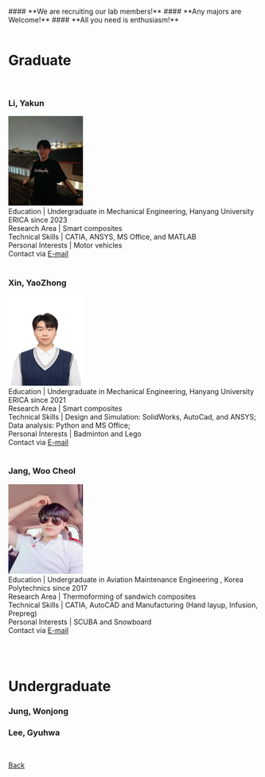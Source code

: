 
<br>
#### **We are recruiting our lab members!**
#### **Any majors are Welcome!**
#### **All you need is enthusiasm!**
<br>
<br>

# Graduate

<br>


### **Li, Yakun**
<img src="assets/css/홈페이지사진_이아곤.jpg" alt="Passport" width="150" height="180" > <br>
Education | Undergraduate in Mechanical Engineering, Hanyang University ERICA since 2023 <br>
Research Area | Smart composites <br>
Technical Skills | CATIA, ANSYS, MS Office, and MATLAB <br>
Personal Interests | Motor vehicles <br>
Contact via <a href="mailto:liyakun1115@hanyang.ac.kr"> E-mail</a> <br>
<br>


### **Xin, YaoZhong**
<img src="assets/css/홈페이지사진_신요중2.jpg" alt="Passport" width="150" height="180" > <br>
Education | Undergraduate in Mechanical Engineering, Hanyang University ERICA since 2021 <br>
Research Area | Smart composites <br>
Technical Skills | Design and Simulation: SolidWorks, AutoCad, and ANSYS; Data analysis: Python and MS Office; <br>
Personal Interests | Badminton and Lego <br>
Contact via <a href="mailto:styxhin@hanyang.ac.kr"> E-mail</a> <br>
<br>


### **Jang, Woo Cheol**
<img src="assets/css/홈페이지사진_장우철.jpg" alt="Passport" width="150" height="180" > <br>
Education | Undergraduate in Aviation Maintenance Engineering , Korea Polytechnics since 2017  <br>
Research Area | Thermoforming of sandwich composites   <br>
Technical Skills | CATIA, AutoCAD and Manufacturing (Hand layup, Infusion, Prepreg)  <br>
Personal Interests | SCUBA and Snowboard  <br>
Contact via <a href="mailto:hioucher@hanyang.ac.kr"> E-mail</a> <br>
<br>


<br>

# Undergraduate

### **Jung, Wonjong**

### **Lee, Gyuhwa**

<br>

[Back](./)
<br>
<br>
